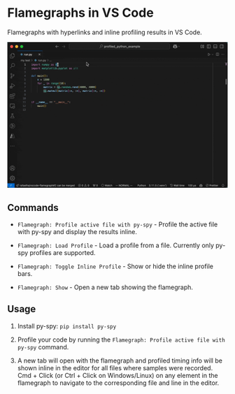 # Flamegraphs in VS Code

Flamegraphs with hyperlinks and inline profiling results in VS Code.

![A demo of the extension](./assets/demo.gif)

## Commands

- `Flamegraph: Profile active file with py-spy` - Profile the active file with py-spy and display the results inline.

- `Flamegraph: Load Profile` - Load a profile from a file. Currently only py-spy profiles are supported.

- `Flamegraph: Toggle Inline Profile` - Show or hide the inline profile bars.

- `Flamegraph: Show` - Open a new tab showing the flamegraph.

## Usage

1. Install py-spy: `pip install py-spy`

1. Profile your code by running the `Flamegraph: Profile active file with py-spy` command.

1. A new tab will open with the flamegraph and profiled timing info will be shown inline in the editor for all files where samples were recorded. Cmd + Click (or Ctrl + Click on Windows/Linux) on any element in the flamegraph to navigate to the corresponding file and line in the editor.

<!-- 
## Run The Sample

```bash
# Copy sample extension locally
npx degit microsoft/vscode-webview-ui-toolkit-samples/frameworks/flamegraph-react-cra flamegraph

# Navigate into sample directory
cd flamegraph

# Install dependencies for both the extension and webview UI source code
npm run install:all

# Build webview UI source code
npm run build:webview

# Open sample in VS Code
code .
```

Once the sample is open inside VS Code you can run the extension by doing the following:

1. Press `F5` to open a new Extension Development Host window
2. Inside the host window, open the command palette (`Ctrl+Shift+P` or `Cmd+Shift+P` on Mac) and type `Flamegraph: Profile active file with py-spy` -->
